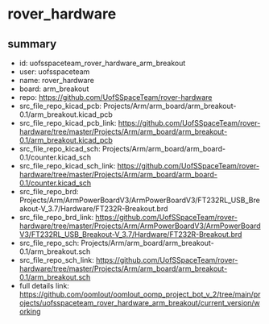 # rover_hardware
 
## summary 
* id: uofsspaceteam_rover_hardware_arm_breakout
* user: uofsspaceteam
* name: rover_hardware
* board: arm_breakout
* repo: https://github.com/UofSSpaceTeam/rover-hardware
* src_file_repo_kicad_pcb: Projects/Arm/arm_board/arm_breakout-0.1/arm_breakout.kicad_pcb
* src_file_repo_kicad_pcb_link: https://github.com/UofSSpaceTeam/rover-hardware/tree/master/Projects/Arm/arm_board/arm_breakout-0.1/arm_breakout.kicad_pcb
* src_file_repo_kicad_sch: Projects/Arm/arm_board/arm_board-0.1/counter.kicad_sch
* src_file_repo_kicad_sch_link: https://github.com/UofSSpaceTeam/rover-hardware/tree/master/Projects/Arm/arm_board/arm_board-0.1/counter.kicad_sch
* src_file_repo_brd: Projects/Arm/ArmPowerBoardV3/ArmPowerBoardV3/FT232RL_USB_Breakout-V_3.7/Hardware/FT232R-Breakout.brd
* src_file_repo_brd_link: https://github.com/UofSSpaceTeam/rover-hardware/tree/master/Projects/Arm/ArmPowerBoardV3/ArmPowerBoardV3/FT232RL_USB_Breakout-V_3.7/Hardware/FT232R-Breakout.brd
* src_file_repo_sch: Projects/Arm/arm_board/arm_breakout-0.1/arm_breakout.sch
* src_file_repo_sch_link: https://github.com/UofSSpaceTeam/rover-hardware/tree/master/Projects/Arm/arm_board/arm_breakout-0.1/arm_breakout.sch
* full details link: https://github.com/oomlout/oomlout_oomp_project_bot_v_2/tree/main/projects/uofsspaceteam_rover_hardware_arm_breakout/current_version/working  







